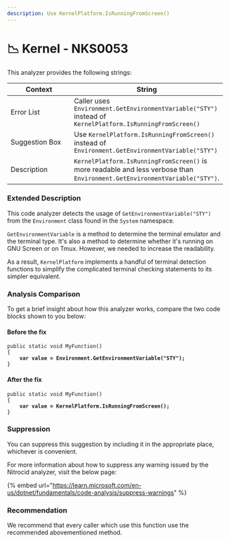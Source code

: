 ```yaml
---
description: Use KernelPlatform.IsRunningFromScreen()
---
```


# 📉 Kernel - NKS0053

This analyzer provides the following strings:

<table><thead><tr><th width="174">Context</th><th>String</th></tr></thead><tbody><tr><td>Error List</td><td>Caller uses <code>Environment.GetEnvironmentVariable("STY")</code> instead of <code>KernelPlatform.IsRunningFromScreen()</code></td></tr><tr><td>Suggestion Box</td><td>Use <code>KernelPlatform.IsRunningFromScreen()</code> instead of <code>Environment.GetEnvironmentVariable("STY")</code></td></tr><tr><td>Description</td><td><code>KernelPlatform.IsRunningFromScreen()</code> is more readable and less verbose than <code>Environment.GetEnvironmentVariable("STY")</code>.</td></tr></tbody></table>

### Extended Description

This code analyzer detects the usage of `GetEnvironmentVariable("STY")` from the `Environment` class found in the `System` namespace.

`GetEnvironmentVariable` is a method to determine the terminal emulator and the terminal type. It's also a method to determine whether it's running on GNU Screen or on Tmux. However, we needed to increase the readability.

As a result, `KernelPlatform` implements a handful of terminal detection functions to simplify the complicated terminal checking statements to its simpler equivalent.

### Analysis Comparison

To get a brief insight about how this analyzer works, compare the two code blocks shown to you below:

#### Before the fix

<pre class="language-csharp" data-title="Somewhere in your mod code..." data-line-numbers><code class="lang-csharp">public static void MyFunction()
{
<strong>    var value = Environment.GetEnvironmentVariable("STY");
</strong>}
</code></pre>

#### After the fix

<pre class="language-csharp" data-title="Somewhere in your mod code..." data-line-numbers><code class="lang-csharp">public static void MyFunction()
{
<strong>    var value = KernelPlatform.IsRunningFromScreen();
</strong>}
</code></pre>

### Suppression

You can suppress this suggestion by including it in the appropriate place, whichever is convenient.

For more information about how to suppress any warning issued by the Nitrocid analyzer, visit the below page:

{% embed url="https://learn.microsoft.com/en-us/dotnet/fundamentals/code-analysis/suppress-warnings" %}

### Recommendation

We recommend that every caller which use this function use the recommended abovementioned method.
